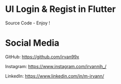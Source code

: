 # UI Login & Regist in Flutter
Source Code - Enjoy !

# Social Media
GitHub: https://github.com/irvan99x

Instagram: https://www.instagram.com/irvannih_/

LinkedIn: https://www.linkedin.com/in/m-irvann/
